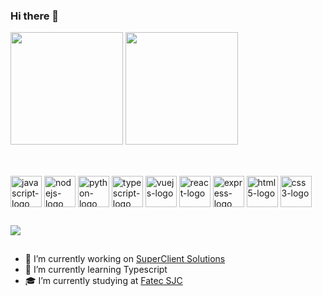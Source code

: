 ### Hi there 👋

<div>
  <img height="180em" src="https://github-readme-stats.vercel.app/api?username=Denis-Lima&theme=dracula" />
  <img height="180em" src="https://github-readme-stats.vercel.app/api/top-langs/?username=Denis-Lima&layout=compact&theme=dracula&hide=jupyter%20notebook" />
</div>

##

<div style="display: inline_block"><br/>
  <img height="50" width="50" align="center" alt="javascript-logo" src="https://cdn.jsdelivr.net/gh/devicons/devicon/icons/javascript/javascript-original.svg" />
  <img height="50" width="50" align="center" alt="nodejs-logo" src="https://cdn.jsdelivr.net/gh/devicons/devicon/icons/nodejs/nodejs-original.svg" />
  <img height="50" width="50" align="center" alt="python-logo" src="https://cdn.jsdelivr.net/gh/devicons/devicon/icons/python/python-original.svg" />
  <img height="50" width="50" align="center" alt="typescript-logo" src="https://cdn.jsdelivr.net/gh/devicons/devicon/icons/typescript/typescript-original.svg" />
  <img height="50" width="50" align="center" alt="vuejs-logo" src="https://cdn.jsdelivr.net/gh/devicons/devicon/icons/vuejs/vuejs-original.svg" />
  <img height="50" width="50" align="center" alt="react-logo" src="https://cdn.jsdelivr.net/gh/devicons/devicon/icons/react/react-original.svg" />
  <img height="50" width="50" align="center" alt="express-logo" src="https://cdn.jsdelivr.net/gh/devicons/devicon/icons/express/express-original-wordmark.svg" />
  <img height="50" width="50" align="center" alt="html5-logo" src="https://cdn.jsdelivr.net/gh/devicons/devicon/icons/html5/html5-original.svg" />
  <img height="50" width="50" align="center" alt="css3-logo" src="https://cdn.jsdelivr.net/gh/devicons/devicon/icons/css3/css3-original.svg" />
</div>

##

<div>
  <a href="https://www.linkedin.com/in/felelima/" target="_blank"><img src="https://img.shields.io/badge/LinkedIn-0077B5?style=for-the-badge&logo=linkedin&logoColor=white"  /></a>
</div>

##

- 🔭 I’m currently working on [SuperClient Solutions](https://novo.superclientsolutions.com/)
- 🌱 I’m currently learning Typescript
- 🎓 I’m currently studying at [Fatec SJC](https://fatecsjc-prd.azurewebsites.net/)

